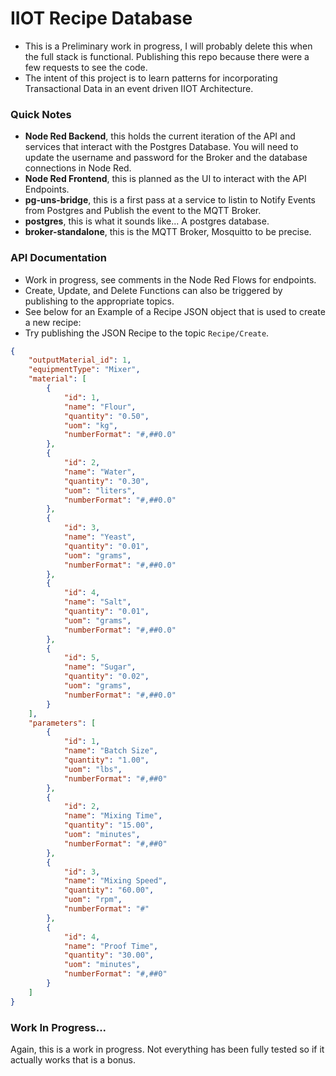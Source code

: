 # IIOT Recipe Database
- This is a Preliminary work in progress, I will probably delete this when the full stack is functional. Publishing this repo because there were a few requests to see the code.
- The intent of this project is to learn patterns for incorporating Transactional Data in an event driven IIOT Architecture.

### Quick Notes
- **Node Red Backend**, this holds the current iteration of the API and services that interact with the Postgres Database. You will need to update the username and password for the Broker and the database connections in Node Red.
- **Node Red Frontend**, this is planned as the UI to interact with the API Endpoints.
- **pg-uns-bridge**, this is a first pass at a service to listin to Notify Events from Postgres and Publish the event to the MQTT Broker.
- **postgres**, this is what it sounds like... A postgres database.
- **broker-standalone**, this is the MQTT Broker, Mosquitto to be precise.

### API Documentation
- Work in progress, see comments in the Node Red Flows for endpoints.
- Create, Update, and Delete Functions can also be triggered by publishing to the appropriate topics.
- See below for an Example of a Recipe JSON object that is used to create a new recipe:
- Try publishing the JSON Recipe to the topic `Recipe/Create`.

```json
{
    "outputMaterial_id": 1,
    "equipmentType": "Mixer",
    "material": [
        {
            "id": 1,
            "name": "Flour",
            "quantity": "0.50",
            "uom": "kg",
            "numberFormat": "#,##0.0"
        },
        {
            "id": 2,
            "name": "Water",
            "quantity": "0.30",
            "uom": "liters",
            "numberFormat": "#,##0.0"
        },
        {
            "id": 3,
            "name": "Yeast",
            "quantity": "0.01",
            "uom": "grams",
            "numberFormat": "#,##0.0"
        },
        {
            "id": 4,
            "name": "Salt",
            "quantity": "0.01",
            "uom": "grams",
            "numberFormat": "#,##0.0"
        },
        {
            "id": 5,
            "name": "Sugar",
            "quantity": "0.02",
            "uom": "grams",
            "numberFormat": "#,##0.0"
        }
    ],
    "parameters": [
        {
            "id": 1,
            "name": "Batch Size",
            "quantity": "1.00",
            "uom": "lbs",
            "numberFormat": "#,##0"
        },
        {
            "id": 2,
            "name": "Mixing Time",
            "quantity": "15.00",
            "uom": "minutes",
            "numberFormat": "#,##0"
        },
        {
            "id": 3,
            "name": "Mixing Speed",
            "quantity": "60.00",
            "uom": "rpm",
            "numberFormat": "#"
        },
        {
            "id": 4,
            "name": "Proof Time",
            "quantity": "30.00",
            "uom": "minutes",
            "numberFormat": "#,##0"
        }
    ]
}
```

### Work In Progress...
Again, this is a work in progress. Not everything has been fully tested so if it actually works that is a bonus.
